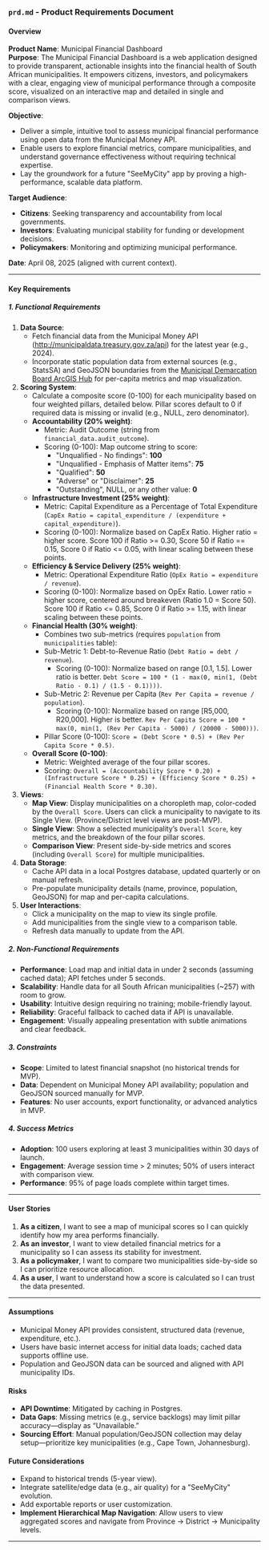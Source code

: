 ### `prd.md` - Product Requirements Document

#### Overview
**Product Name**: Municipal Financial Dashboard  
**Purpose**: The Municipal Financial Dashboard is a web application designed to provide transparent, actionable insights into the financial health of South African municipalities. It empowers citizens, investors, and policymakers with a clear, engaging view of municipal performance through a composite score, visualized on an interactive map and detailed in single and comparison views.

**Objective**:  
- Deliver a simple, intuitive tool to assess municipal financial performance using open data from the Municipal Money API.
- Enable users to explore financial metrics, compare municipalities, and understand governance effectiveness without requiring technical expertise.
- Lay the groundwork for a future "SeeMyCity" app by proving a high-performance, scalable data platform.

**Target Audience**:  
- **Citizens**: Seeking transparency and accountability from local governments.  
- **Investors**: Evaluating municipal stability for funding or development decisions.  
- **Policymakers**: Monitoring and optimizing municipal performance.

**Date**: April 08, 2025 (aligned with current context).

---

#### Key Requirements

##### 1. Functional Requirements
1. **Data Source**:
   - Fetch financial data from the Municipal Money API (http://municipaldata.treasury.gov.za/api) for the latest year (e.g., 2024).
   - Incorporate static population data from external sources (e.g., StatsSA) and GeoJSON boundaries from the [Municipal Demarcation Board ArcGIS Hub](https://spatialhub-mdb-sa.opendata.arcgis.com/) for per-capita metrics and map visualization.
2. **Scoring System**: 
   - Calculate a composite score (0-100) for each municipality based on four weighted pillars, detailed below. Pillar scores default to 0 if required data is missing or invalid (e.g., NULL, zero denominator). 
   - **Accountability (20% weight)**:
     - Metric: Audit Outcome (string from `financial_data.audit_outcome`).
     - Scoring (0-100): Map outcome string to score:
       - "Unqualified - No findings": **100**
       - "Unqualified - Emphasis of Matter items": **75**
       - "Qualified": **50**
       - "Adverse" or "Disclaimer": **25**
       - "Outstanding", NULL, or any other value: **0**
   - **Infrastructure Investment (25% weight)**:
     - Metric: Capital Expenditure as a Percentage of Total Expenditure (`CapEx Ratio = capital_expenditure / (expenditure + capital_expenditure)`).
     - Scoring (0-100): Normalize based on CapEx Ratio. Higher ratio = higher score. Score 100 if Ratio >= 0.30, Score 50 if Ratio == 0.15, Score 0 if Ratio <= 0.05, with linear scaling between these points.
   - **Efficiency & Service Delivery (25% weight)**:
     - Metric: Operational Expenditure Ratio (`OpEx Ratio = expenditure / revenue`).
     - Scoring (0-100): Normalize based on OpEx Ratio. Lower ratio = higher score, centered around breakeven (Ratio 1.0 = Score 50). Score 100 if Ratio <= 0.85, Score 0 if Ratio >= 1.15, with linear scaling between these points.
   - **Financial Health (30% weight)**:
     - Combines two sub-metrics (requires `population` from `municipalities` table):
     - Sub-Metric 1: Debt-to-Revenue Ratio (`Debt Ratio = debt / revenue`).
       - Scoring (0-100): Normalize based on range [0.1, 1.5]. Lower ratio is better. `Debt Score = 100 * (1 - max(0, min(1, (Debt Ratio - 0.1) / (1.5 - 0.1))))`.
     - Sub-Metric 2: Revenue per Capita (`Rev Per Capita = revenue / population`).
       - Scoring (0-100): Normalize based on range [R5,000, R20,000]. Higher is better. `Rev Per Capita Score = 100 * max(0, min(1, (Rev Per Capita - 5000) / (20000 - 5000)))`.
     - Pillar Score (0-100): `Score = (Debt Score * 0.5) + (Rev Per Capita Score * 0.5)`.
   - **Overall Score (0-100)**:
     - Metric: Weighted average of the four pillar scores.
     - Scoring: `Overall = (Accountability Score * 0.20) + (Infrastructure Score * 0.25) + (Efficiency Score * 0.25) + (Financial Health Score * 0.30)`.
3. **Views**:
   - **Map View**: Display municipalities on a choropleth map, color-coded by the `Overall Score`. Users can click a municipality to navigate to its Single View. (Province/District level views are post-MVP).
   - **Single View**: Show a selected municipality’s `Overall Score`, key metrics, and the breakdown of the four pillar scores.
   - **Comparison View**: Present side-by-side metrics and scores (including `Overall Score`) for multiple municipalities.
4. **Data Storage**:
   - Cache API data in a local Postgres database, updated quarterly or on manual refresh.
   - Pre-populate municipality details (name, province, population, GeoJSON) for map and per-capita calculations.
5. **User Interactions**:
   - Click a municipality on the map to view its single profile.
   - Add municipalities from the single view to a comparison table.
   - Refresh data manually to update from the API.

##### 2. Non-Functional Requirements
- **Performance**: Load map and initial data in under 2 seconds (assuming cached data); API fetches under 5 seconds.
- **Scalability**: Handle data for all South African municipalities (~257) with room to grow.
- **Usability**: Intuitive design requiring no training; mobile-friendly layout.
- **Reliability**: Graceful fallback to cached data if API is unavailable.
- **Engagement**: Visually appealing presentation with subtle animations and clear feedback.

##### 3. Constraints
- **Scope**: Limited to latest financial snapshot (no historical trends for MVP).
- **Data**: Dependent on Municipal Money API availability; population and GeoJSON sourced manually for MVP.
- **Features**: No user accounts, export functionality, or advanced analytics in MVP.

##### 4. Success Metrics
- **Adoption**: 100 users exploring at least 3 municipalities within 30 days of launch.
- **Engagement**: Average session time > 2 minutes; 50% of users interact with comparison view.
- **Performance**: 95% of page loads complete within target times.

---

#### User Stories
1. **As a citizen**, I want to see a map of municipal scores so I can quickly identify how my area performs financially.
2. **As an investor**, I want to view detailed financial metrics for a municipality so I can assess its stability for investment.
3. **As a policymaker**, I want to compare two municipalities side-by-side so I can prioritize resource allocation.
4. **As a user**, I want to understand how a score is calculated so I can trust the data presented.

---

#### Assumptions
- Municipal Money API provides consistent, structured data (revenue, expenditure, etc.).
- Users have basic internet access for initial data loads; cached data supports offline use.
- Population and GeoJSON data can be sourced and aligned with API municipality IDs.

#### Risks
- **API Downtime**: Mitigated by caching in Postgres.
- **Data Gaps**: Missing metrics (e.g., service backlogs) may limit pillar accuracy—display as “Unavailable.”
- **Sourcing Effort**: Manual population/GeoJSON collection may delay setup—prioritize key municipalities (e.g., Cape Town, Johannesburg).

#### Future Considerations
- Expand to historical trends (5-year view).
- Integrate satellite/edge data (e.g., air quality) for a "SeeMyCity" evolution.
- Add exportable reports or user customization.
- **Implement Hierarchical Map Navigation**: Allow users to view aggregated scores and navigate from Province -> District -> Municipality levels.

---